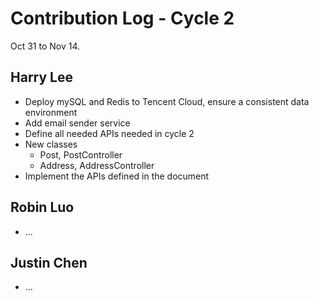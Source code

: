 # Contribution Log - Cycle 2
Oct 31 to Nov 14.

## Harry Lee
* Deploy mySQL and Redis to Tencent Cloud, ensure a consistent data environment
* Add email sender service
* Define all needed APIs needed in cycle 2
* New classes
  * Post, PostController
  * Address, AddressController
* Implement the APIs defined in the document

## Robin Luo
* ...

## Justin Chen
* ...
